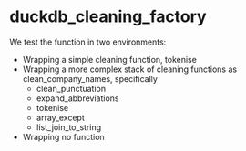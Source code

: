 # duckdb_cleaning_factory

We test the function in two environments:

* Wrapping a simple cleaning function, tokenise
* Wrapping a more complex stack of cleaning functions as clean_company_names, specifically
    * clean_punctuation
    * expand_abbreviations
    * tokenise
    * array_except
    * list_join_to_string
* Wrapping no function
